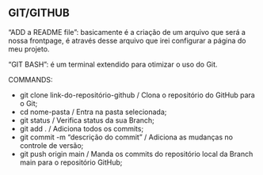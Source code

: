 ## GIT/GITHUB

“ADD a README file”: basicamente é a criação de um arquivo que será a nossa frontpage, é através desse arquivo que irei configurar a página do meu projeto.

“GIT BASH”: é um terminal extendido para otimizar o uso do Git.

COMMANDS:

- git clone link-do-repositório-github    /   Clona o repositório do GitHub para o Git;
- cd nome-pasta    /   Entra na pasta selecionada;
- git status    /   Verifica status da sua Branch;
- git add .    /    Adiciona todos os commits;
- git commit -m “descrição do commit”    /    Adiciona as mudanças no controle de versão;
- git push origin main    /    Manda os commits do repositório local da Branch main para o repositório GitHub;